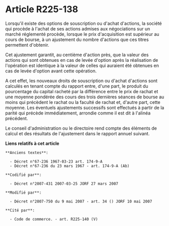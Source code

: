 # Article R225-138

Lorsqu'il existe des options de souscription ou d'achat d'actions, la société qui procède à l'achat de ses actions admises
aux négociations sur un marché réglementé procède, lorsque le prix d'acquisition est supérieur au cours de bourse, à un
ajustement du nombre d'actions que ces titres permettent d'obtenir.

Cet ajustement garantit, au centième d'action près, que la valeur des actions qui sont obtenues en cas de levée d'option
après la réalisation de l'opération est identique à la valeur de celles qui auraient été obtenues en cas de levée d'option
avant cette opération.

A cet effet, les nouveaux droits de souscription ou d'achat d'actions sont calculés en tenant compte du rapport entre, d'une
part, le produit du pourcentage du capital racheté par la différence entre le prix de rachat et une moyenne pondérée des
cours des trois dernières séances de bourse au moins qui précèdent le rachat ou la faculté de rachat et, d'autre part, cette
moyenne. Les éventuels ajustements successifs sont effectués à partir de la parité qui précède immédiatement, arrondie comme
il est dit à l'alinéa précédent.

Le conseil d'administration ou le directoire rend compte des éléments de calcul et des résultats de l'ajustement dans le
rapport annuel suivant.

**Liens relatifs à cet article**

	**Anciens textes**:

	  - Décret n°67-236 1967-03-23 art. 174-9-A
	  - Décret n°67-236 du 23 mars 1967 - art. 174-9-A (Ab)

	**Codifié par**:

	  - Décret n°2007-431 2007-03-25 JORF 27 mars 2007

	**Modifié par**:

	  - Décret n°2007-750 du 9 mai 2007 - art. 34 () JORF 10 mai 2007

	**Cité par**:

	  - Code de commerce. - art. R225-140 (V)
